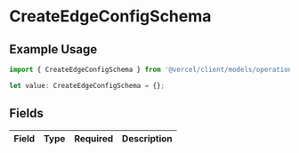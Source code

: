 # CreateEdgeConfigSchema

## Example Usage

```typescript
import { CreateEdgeConfigSchema } from '@vercel/client/models/operations';

let value: CreateEdgeConfigSchema = {};
```

## Fields

| Field | Type | Required | Description |
| ----- | ---- | -------- | ----------- |
